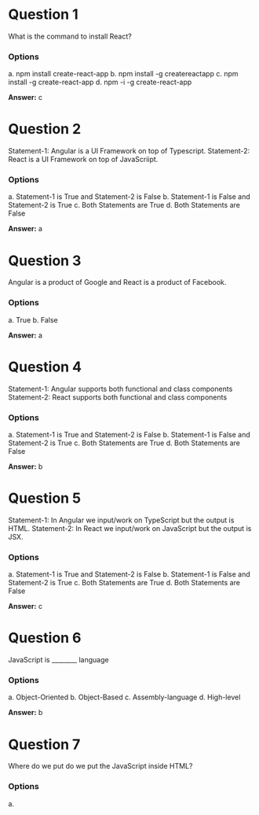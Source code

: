 # Question 1

What is the command to install React?

### Options

a. npm install create-react-app
b. npm install -g createreactapp
c. npm install -g create-react-app
d. npm -i -g create-react-app

**Answer:** c


# Question 2

Statement-1: Angular is a UI Framework on top of Typescript.
Statement-2: React is a UI Framework on top of JavaScriipt.

### Options

a. Statement-1 is True and Statement-2 is False
b. Statement-1 is False and Statement-2 is True
c. Both Statements are True
d. Both Statements are False

**Answer:** a


# Question 3

Angular is a product of Google and React is a product of Facebook.

### Options

a. True
b. False

**Answer:** a


# Question 4

Statement-1: Angular supports both functional and class components
Statement-2: React supports both functional and class components

### Options

a. Statement-1 is True and Statement-2 is False
b. Statement-1 is False and Statement-2 is True
c. Both Statements are True
d. Both Statements are False

**Answer:** b


# Question 5

Statement-1: In Angular we input/work on TypeScript but the output is HTML.
Statement-2: In React we input/work on JavaScript but the output is JSX.

### Options

a. Statement-1 is True and Statement-2 is False
b. Statement-1 is False and Statement-2 is True
c. Both Statements are True
d. Both Statements are False

**Answer:** c


# Question 6

JavaScript is ________ language

### Options

a. Object-Oriented
b. Object-Based
c. Assembly-language
d. High-level

**Answer:** b


# Question 7

Where do we put do we put the JavaScript inside HTML?

### Options

a. <script>
b. <scripting>
c. <javascript>
d. <js>

**Answer:** a


# Question 8

Identify the correct JavaScript syntax to change the content of the HTML element below?
<p id="p1">This is a demonstration.</p>

### Options

a. document.getElementById("p1").innerHTML = "Hello World!";
b. document.getElementByName("p").innerHTML = "Hello World!";
c. document.getElement("p1").innerHTML = "Hello World!";
d. #demo.innerHTML = "Hello World!";

**Answer:** a


# Question 9

How do you print "Welcome" message in alert box?

### Options

a. alert("Welcome");
b. msgBox("Welcome");
c. msg("Welcome");
d. alertBox("Welcome");

**Answer:** a


# Question 10

Identify the syntax to create a function in JavaScript?

### Options

a. function myFunction()
b. function = myFunction()
c. function:myFunction()
d. fun myFunction()

**Answer:** a
